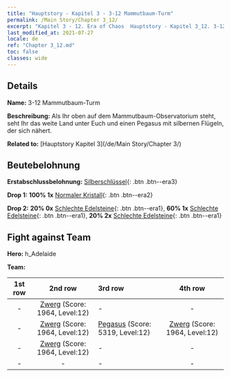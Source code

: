 ```yaml
---
title: "Hauptstory - Kapitel 3 - 3-12 Mammutbaum-Turm"
permalink: /Main Story/Chapter 3_12/
excerpt: "Kapitel 3 - 12. Era of Chaos  Hauptstory - Kapitel 3_12. 3-12 Mammutbaum-Turm"
last_modified_at: 2021-07-27
locale: de
ref: "Chapter 3_12.md"
toc: false
classes: wide
---
```


## Details

 **Name:** 3-12 Mammutbaum-Turm

 **Beschreibung:** Als Ihr oben auf dem Mammutbaum-Observatorium steht, seht Ihr das weite Land unter Euch und einen Pegasus mit silbernen Flügeln, der sich nähert.

 **Related to:** [Hauptstory Kapitel 3](/de/Main Story/Chapter 3/)

## Beutebelohnung

 **Erstabschlussbelohnung:** [Silberschlüssel](/ItemsDE/con_693/){: .btn .btn--era3}

 **Drop 1:** **100% 1x** [Normaler Kristall](/ItemsDE/mat_11/){: .btn .btn--era2}

 **Drop 2:** **20% 0x** [Schlechte Edelsteine](/ItemsDE/mat_4/){: .btn .btn--era1}, **60% 1x** [Schlechte Edelsteine](/ItemsDE/mat_4/){: .btn .btn--era1}, **20% 2x** [Schlechte Edelsteine](/ItemsDE/mat_4/){: .btn .btn--era1}


## Fight against Team
 **Hero:** h_Adelaide

 **Team:**


  | 1st row | 2nd row | 3rd row | 4th row |
  |:----:|:----:|:----|:----:|
  | - | [Zwerg](/de/units/Dwarf/) (Score: 1964, Level:12)  | - | - |
  | - | [Zwerg](/de/units/Dwarf/) (Score: 1964, Level:12)  | [Pegasus](/de/units/Pegasus/) (Score: 5319, Level:12)  | [Zwerg](/de/units/Dwarf/) (Score: 1964, Level:12)  |
  | - | [Zwerg](/de/units/Dwarf/) (Score: 1964, Level:12)  | - | - |
  | - | - | - | - |


